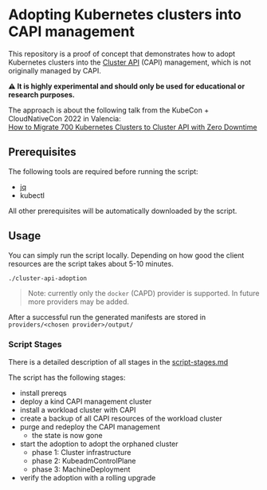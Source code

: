 # Adopting Kubernetes clusters into CAPI management

This repository is a proof of concept that demonstrates how to adopt Kubernetes clusters into the [Cluster API](https://cluster-api.sigs.k8s.io/) (CAPI) management, which is not originally managed by CAPI.  

**⚠️ It is highly experimental and should only be used for educational or research purposes.**

The approach is about the following talk from the KubeCon + CloudNativeCon 2022 in Valencia:  
[How to Migrate 700 Kubernetes Clusters to Cluster API with Zero Downtime](https://kccnceu2022.sched.com/event/yttp/)

## Prerequisites

The following tools are required before running the script:

* [jq](https://github.com/stedolan/jq)
* kubectl

All other prerequisites will be automatically downloaded by the script.

## Usage

You can simply run the script locally. Depending on how good the client resources are the script takes about 5-10 minutes.

```
./cluster-api-adoption
```

> Note: currently only the `docker` (CAPD) provider is supported. In future more providers may be added.

After a successful run the generated manifests are stored in `providers/<chosen provider>/output/`

### Script Stages

There is a detailed description of all stages in the [script-stages.md](script-stages.md)

The script has the following stages:

* install prereqs
* deploy a kind CAPI management cluster
* install a workload cluster with CAPI
* create a backup of all CAPI resources of the workload cluster
* purge and redeploy the CAPI management
    * the state is now gone
* start the adoption to adopt the orphaned cluster
    * phase 1: Cluster infrastructure
    * phase 2: KubeadmControlPlane
    * phase 3: MachineDeployment
* verify the adoption with a rolling upgrade

